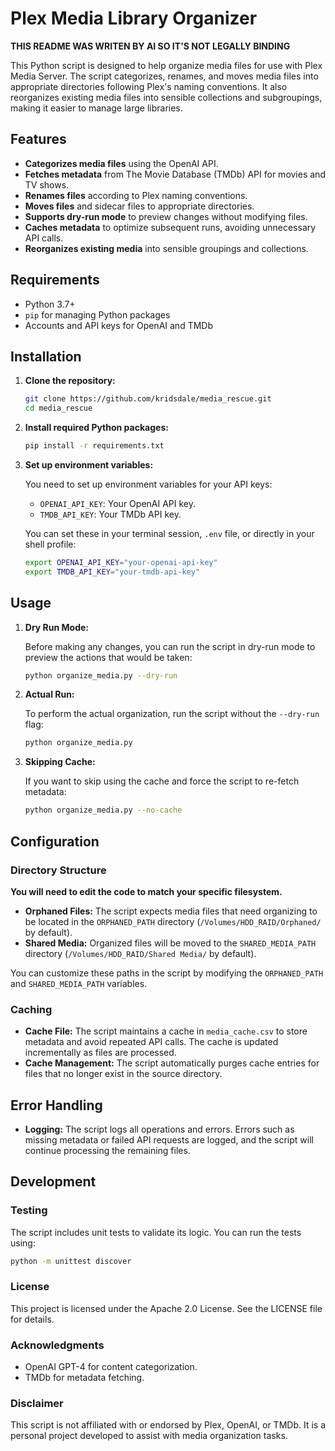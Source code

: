 # Plex Media Library Organizer

**THIS README WAS WRITEN BY AI SO IT'S NOT LEGALLY BINDING**

This Python script is designed to help organize media files for use with Plex Media Server. The script categorizes, renames, and moves media files into appropriate directories following Plex's naming conventions. It also reorganizes existing media files into sensible collections and subgroupings, making it easier to manage large libraries.

## Features

- **Categorizes media files** using the OpenAI API.
- **Fetches metadata** from The Movie Database (TMDb) API for movies and TV shows.
- **Renames files** according to Plex naming conventions.
- **Moves files** and sidecar files to appropriate directories.
- **Supports dry-run mode** to preview changes without modifying files.
- **Caches metadata** to optimize subsequent runs, avoiding unnecessary API calls.
- **Reorganizes existing media** into sensible groupings and collections.

## Requirements

- Python 3.7+
- `pip` for managing Python packages
- Accounts and API keys for OpenAI and TMDb

## Installation

1. **Clone the repository:**

    ```bash
    git clone https://github.com/kridsdale/media_rescue.git
    cd media_rescue
    ```

2. **Install required Python packages:**

    ```bash
    pip install -r requirements.txt
    ```

3. **Set up environment variables:**

    You need to set up environment variables for your API keys:

    - `OPENAI_API_KEY`: Your OpenAI API key.
    - `TMDB_API_KEY`: Your TMDb API key.

    You can set these in your terminal session, `.env` file, or directly in your shell profile:

    ```bash
    export OPENAI_API_KEY="your-openai-api-key"
    export TMDB_API_KEY="your-tmdb-api-key"
    ```

## Usage

1. **Dry Run Mode:**

    Before making any changes, you can run the script in dry-run mode to preview the actions that would be taken:

    ```bash
    python organize_media.py --dry-run
    ```

2. **Actual Run:**

    To perform the actual organization, run the script without the `--dry-run` flag:

    ```bash
    python organize_media.py
    ```

3. **Skipping Cache:**

    If you want to skip using the cache and force the script to re-fetch metadata:

    ```bash
    python organize_media.py --no-cache
    ```

## Configuration

### Directory Structure

**You will need to edit the code to match your specific filesystem.**

- **Orphaned Files:** The script expects media files that need organizing to be located in the `ORPHANED_PATH` directory (`/Volumes/HDD_RAID/Orphaned/` by default). 
- **Shared Media:** Organized files will be moved to the `SHARED_MEDIA_PATH` directory (`/Volumes/HDD_RAID/Shared Media/` by default).

You can customize these paths in the script by modifying the `ORPHANED_PATH` and `SHARED_MEDIA_PATH` variables.

### Caching

- **Cache File:** The script maintains a cache in `media_cache.csv` to store metadata and avoid repeated API calls. The cache is updated incrementally as files are processed.
- **Cache Management:** The script automatically purges cache entries for files that no longer exist in the source directory.

## Error Handling

- **Logging:** The script logs all operations and errors. Errors such as missing metadata or failed API requests are logged, and the script will continue processing the remaining files.

## Development

### Testing

The script includes unit tests to validate its logic. You can run the tests using:

```bash
python -m unittest discover
```

### License

This project is licensed under the Apache 2.0 License. See the LICENSE file for details.

### Acknowledgments

- OpenAI GPT-4 for content categorization.
- TMDb for metadata fetching.

### Disclaimer

This script is not affiliated with or endorsed by Plex, OpenAI, or TMDb. It is a personal project developed to assist with media organization tasks.

